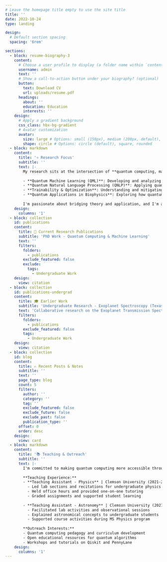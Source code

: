 ```yaml
---
# Leave the homepage title empty to use the site title
title: ''
date: 2022-10-24
type: landing

design:
  # Default section spacing
  spacing: '6rem'

sections:
  - block: resume-biography-3
    content:
      # Choose a user profile to display (a folder name within `content/authors/`)
      username: admin
      text: ''
      # Show a call-to-action button under your biography? (optional)
      button:
        text: Download CV
        url: uploads/resume.pdf
      headings:
        about: ''
        education: Education
        interests: ''
    design:
      # Apply a gradient background
      css_class: hbx-bg-gradient
      # Avatar customization
      avatar:
        size: large # Options: small (150px), medium (200px, default), large (320px), xl (400px), xxl (500px)
        shape: circle # Options: circle (default), square, rounded
  - block: markdown
    content:
      title: '⚛️ Research Focus'
      subtitle: ''
      text: |-
        My research sits at the intersection of **quantum computing, machine learning, and algorithm design**. I work on:
        
        - **Quantum Machine Learning (QML)**: Developing and analyzing variational quantum algorithms for machine learning tasks
        - **Quantum Natural Language Processing (QNLP)**: Applying quantum circuits to NLP problems using compositional approaches
        - **Trainability & Optimization**: Understanding and mitigating barren plateaus in variational quantum circuits
        - **Quantum Applications in Biophysics**: Exploring how quantum algorithms can advance computational biophysics
        
        I'm passionate about bridging theory and application, and I'm always open to collaboration on quantum computing research.
    design:
      columns: '1'
  - block: collection
    id: publications
    content:
      title: 📄 Current Research Publications
      subtitle: 'PhD Work - Quantum Computing & Machine Learning'
      text: ''
      filters:
        folders:
          - publications
        exclude_featured: false
        exclude:
          tags:
            - Undergraduate Work
    design:
      view: citation
  - block: collection
    id: publications-undergrad
    content:
      title: 🎓 Earlier Work
      subtitle: 'Undergraduate Research - Exoplanet Spectroscopy (Texas A&M)'
      text: 'Collaborative research on the Exoplanet Transmission Spectroscopy Imager (ETSI) for characterizing exoplanet atmospheres.'
      filters:
        folders:
          - publications
        exclude_featured: false
        tags:
          - Undergraduate Work
    design:
      view: citation
  - block: collection
    id: blog
    content:
      title: ✍️ Recent Posts & Notes
      subtitle: ''
      text: ''
      page_type: blog
      count: 5
      filters:
        author: ''
        category: ''
        tag: ''
        exclude_featured: false
        exclude_future: false
        exclude_past: false
        publication_type: ''
      offset: 0
      order: desc
    design:
      view: card
  - block: markdown
    content:
      title: '📚 Teaching & Outreach'
      subtitle: ''
      text: |-
        I'm committed to making quantum computing more accessible through teaching and science communication. I develop educational materials, tutorials, and resources for students and researchers entering the field.
        
        **Teaching Experience:**
        - **Teaching Assistant - Physics** | Clemson University (2021-2023)
          - Led lab sections and recitations for undergraduate physics courses
          - Held office hours and provided one-on-one tutoring
          - Graded assignments and supported student learning
        
        - **Teaching Assistant - Astronomy** | Clemson University (2021-2023)
          - Facilitated lab activities and observational sessions
          - Explained astronomical concepts to undergraduate students
          - Supported course activities during MS Physics program
        
        **Outreach Interests:**
        - Quantum computing pedagogy and curriculum development
        - Open educational resources for quantum algorithms
        - Workshops and tutorials on Qiskit and PennyLane
    design:
      columns: '1'
---
```

